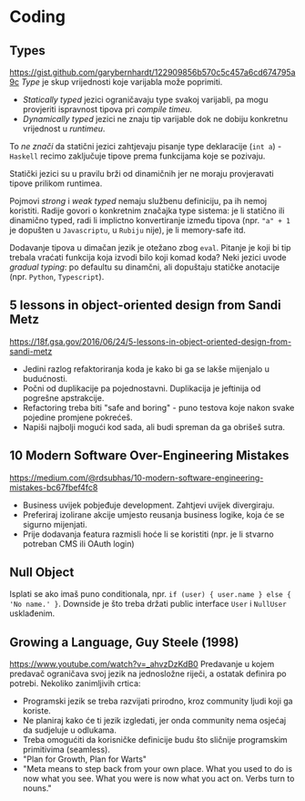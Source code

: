 # Coding

## Types
https://gist.github.com/garybernhardt/122909856b570c5c457a6cd674795a9c
*Type* je skup vrijednosti koje varijabla može poprimiti.
* *Statically typed* jezici ograničavaju type svakoj varijabli, pa mogu provjeriti ispravnost tipova pri *compile timeu*.
* *Dynamically typed* jezici ne znaju tip varijable dok ne dobiju konkretnu vrijednost u *runtimeu*.

To *ne znači* da statični jezici zahtjevaju pisanje type deklaracije (`int a`) - `Haskell` recimo zaključuje tipove prema funkcijama koje se pozivaju.

Statički jezici su u pravilu brži od dinamičnih jer ne moraju provjeravati tipove prilikom runtimea.


Pojmovi *strong* i *weak typed* nemaju službenu definiciju, pa ih nemoj koristiti. Radije govori o konkretnim značajka type sistema: je li statično ili dinamično typed, radi li implictno konvertiranje između tipova (npr. `"a" + 1` je dopušten u  `Javascriptu`, u `Rubiju` nije), je li memory-safe itd.

Dodavanje tipova u dimačan jezik je otežano zbog `eval`. Pitanje je koji bi tip trebala vraćati funkcija koja izvodi bilo koji komad koda? Neki jezici uvode *gradual typing*: po defaultu su dinamčni, ali dopuštaju statičke anotacije (npr. `Python`, `Typescript`).


## 5 lessons in object-oriented design from Sandi Metz
https://18f.gsa.gov/2016/06/24/5-lessons-in-object-oriented-design-from-sandi-metz
* Jedini razlog refaktoriranja koda je kako bi ga se lakše mijenjalo u budućnosti.
* Počni od duplikacije pa pojednostavni. Duplikacija je jeftinija od pogrešne apstrakcije.
* Refactoring treba biti "safe and boring" - puno testova koje nakon svake pojedine promjene pokrećeš.
* Napiši najbolji mogući kod sada, ali budi spreman da ga obrišeš sutra.


## 10 Modern Software Over-Engineering Mistakes
https://medium.com/@rdsubhas/10-modern-software-engineering-mistakes-bc67fbef4fc8
* Business uvijek pobjeđuje development. Zahtjevi uvijek divergiraju.
* Preferiraj izolirane akcije umjesto reusanja business logike, koja će se sigurno mijenjati.
* Prije dodavanja featura razmisli hoće li se koristiti (npr. je li stvarno potreban CMS ili OAuth login)


## Null Object
Isplati se ako imaš puno conditionala, npr. `if (user) { user.name } else { 'No name.' }`. Downside je što treba držati public interface `User` i `NullUser` usklađenim.


## Growing a Language, Guy Steele (1998)
https://www.youtube.com/watch?v=_ahvzDzKdB0
Predavanje u kojem predavač ograničava svoj jezik na jednosložne riječi, a ostatak definira po potrebi.
Nekoliko zanimljivih crtica:
* Programski jezik se treba razvijati prirodno, kroz community ljudi koji ga koriste.
* Ne planiraj kako će ti jezik izgledati, jer onda community nema osjećaj da sudjeluje u odlukama.
* Treba omogućiti da korisničke definicije budu što sličnije programskim primitivima (seamless).
* "Plan for Growth, Plan for Warts"
* "Meta means to step back from your own place. What you used to do is now what you see. What you were is now what you act on. Verbs turn to nouns."
